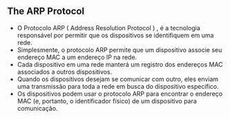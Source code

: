 ##  The ARP Protocol 


- O Protocolo ARP ( Address Resolution Protocol  ) , é a tecnologia responsável por permitir que os dispositivos se identifiquem em uma rede.
- Simplesmente, o protocolo ARP permite que um dispositivo associe seu endereço MAC a um endereço IP na rede. 
- Cada dispositivo em uma rede manterá um registro dos endereços MAC associados a outros dispositivos.
- Quando os dispositivos desejam se comunicar com outro, eles enviam uma transmissão para toda a rede em busca do dispositivo específico.
- Os dispositivos podem usar o protocolo ARP para encontrar o endereço MAC (e, portanto, o identificador físico) de um dispositivo para comunicação.